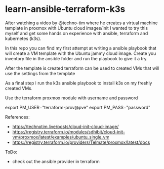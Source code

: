 # learn-ansible-terraform-k3s

After watching a video by @techno-tim where he creates a virtual machine template in proxmox with Ubuntu cloud images/init I wanted to try this myself and get some hands on experience with ansible, terraform and kubernetes (k3s).

In this repo you can find my first attempt at writing a ansible playbook that will create a VM template with the Ubuntu jammy cloud image. Create you inventory file in the ansible folder and run the playbook to give it a try. 

After the template is created terraform can be used to created VMs that will use the settings from the template 

As a final step I run the k3s ansible playbook to install k3s on my freshly created VMs. 


Use the terraform proxmox module with username and password

export PM_USER="terraform-prov@pve"
export PM_PASS="password"


References:

* https://technotim.live/posts/cloud-init-cloud-image/
* https://registry.terraform.io/modules/sdhibit/cloud-init-vm/proxmox/latest/examples/ubuntu_single_vm
* https://registry.terraform.io/providers/Telmate/proxmox/latest/docs 

ToDo:

* check out the ansible provider in terraform 